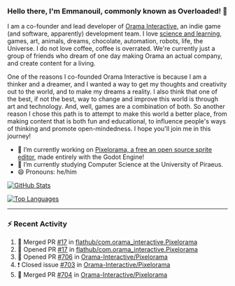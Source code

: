 ### Hello there, I'm Emmanouil, commonly known as Overloaded! 👋
I am a co-founder and lead developer of [Orama Interactive](https://www.orama-interactive.com/), an indie game (and software, apparently) development team. I love [science and learning](https://github.com/OverloadedOrama/KnowledgeBase), games, art, animals, dreams, chocolate, automation, robots, life, the Universe. I do not love coffee, coffee is overrated. We're currently just a group of friends who dream of one day making Orama an actual company, and create content for a living.

One of the reasons I co-founded Orama Interactive is because I am a thinker and a dreamer, and I wanted a way to get my thoughts and creativity out to the world, and to make my dreams a reality. I also think that one of the best, if not the best, way to change and improve this world is through art and technology. And, well, games are a combination of both. So another reason I chose this path is to attempt to make this world a better place, from making content that is both fun and educational, to influence people's ways of thinking and promote open-mindedness. I hope you'll join me in this journey!

- 🔭 I’m currently working on [Pixelorama, a free an open source sprite editor](https://github.com/Orama-Interactive/Pixelorama), made entirely with the Godot Engine!
- 🌱 I’m currently studying Computer Science at the University of Piraeus.
- 😄 Pronouns: he/him

[![GitHub Stats](https://github-readme-stats.vercel.app/api/?username=OverloadedOrama&show_icons=true&theme=merko)](https://github.com/anuraghazra/github-readme-stats)

[![Top Languages](https://github-readme-stats.vercel.app/api/top-langs/?username=OverloadedOrama&layout=compact&theme=merko)](https://github.com/anuraghazra/github-readme-stats)

---

### :zap: Recent Activity

<!--START_SECTION:activity-->
1. 🎉 Merged PR [#17](https://github.com/flathub/com.orama_interactive.Pixelorama/pull/17) in [flathub/com.orama_interactive.Pixelorama](https://github.com/flathub/com.orama_interactive.Pixelorama)
2. 💪 Opened PR [#17](https://github.com/flathub/com.orama_interactive.Pixelorama/pull/17) in [flathub/com.orama_interactive.Pixelorama](https://github.com/flathub/com.orama_interactive.Pixelorama)
3. 💪 Opened PR [#706](https://github.com/Orama-Interactive/Pixelorama/pull/706) in [Orama-Interactive/Pixelorama](https://github.com/Orama-Interactive/Pixelorama)
4. ❗️ Closed issue [#703](https://github.com/Orama-Interactive/Pixelorama/issues/703) in [Orama-Interactive/Pixelorama](https://github.com/Orama-Interactive/Pixelorama)
5. 🎉 Merged PR [#704](https://github.com/Orama-Interactive/Pixelorama/pull/704) in [Orama-Interactive/Pixelorama](https://github.com/Orama-Interactive/Pixelorama)
<!--END_SECTION:activity-->

<!--
**OverloadedOrama/OverloadedOrama** is a ✨ _special_ ✨ repository because its `README.md` (this file) appears on your GitHub profile.

Here are some ideas to get you started:

- 👯 I’m looking to collaborate on ...
- 🤔 I’m looking for help with ...
- 💬 Ask me about ...
- 📫 How to reach me: ...
- ⚡ Fun fact: ...
-->

